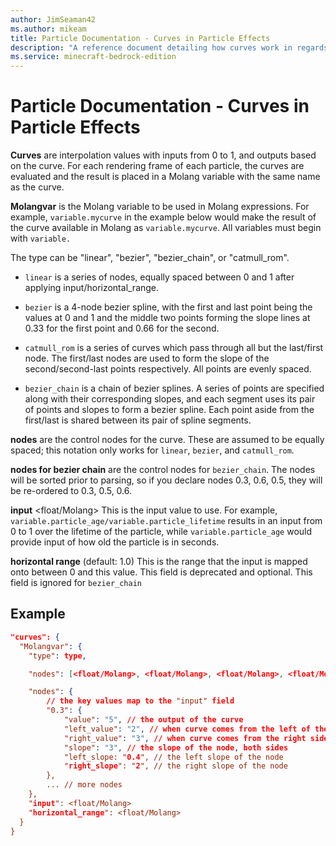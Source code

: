 ```yaml
---
author: JimSeaman42
ms.author: mikeam
title: Particle Documentation - Curves in Particle Effects
description: "A reference document detailing how curves work in regards to particle effects"
ms.service: minecraft-bedrock-edition
---
```


# Particle Documentation - Curves in Particle Effects

**Curves** are interpolation values with inputs from 0 to 1, and outputs based on the curve. For each rendering frame of each particle, the curves are evaluated and the result is placed in a Molang variable with the same name as the curve.

**Molangvar** is the Molang variable to be used in Molang expressions. For example, `variable.mycurve` in the example below would make the result of the curve available in Molang as `variable.mycurve`.  All variables must begin with `variable.`

The type can be "linear", "bezier", "bezier_chain", or "catmull_rom".

- `linear` is a series of nodes, equally spaced between 0 and 1 after applying input/horizontal_range.

- `bezier` is a 4-node bezier spline, with the first and last point being the values at 0 and 1 and the middle two points forming the slope lines at 0.33 for the first point and 0.66 for the second.

- `catmull_rom` is a series of curves which pass through all but the last/first node. The first/last nodes are used to form the slope of the second/second-last points respectively. All points are evenly spaced.

- `bezier_chain` is a chain of bezier splines. A series of points are specified along with their corresponding slopes, and each segment uses its pair of points and slopes to form a bezier spline.  Each point aside from the first/last is shared between its pair of spline segments.

**nodes** are the control nodes for the curve. These are assumed to be equally spaced; this notation only works for `linear`, `bezier`, and `catmull_rom`.

**nodes for bezier chain** are the control nodes for `bezier_chain`. The nodes will be sorted prior to parsing, so if you declare nodes 0.3, 0.6, 0.5, they will be re-ordered to 0.3, 0.5, 0.6.

 **input** <float/Molang> This is the input value to use. For example, `variable.particle_age/variable.particle_lifetime` results in an input from 0 to 1 over the lifetime of the particle, while `variable.particle_age` would provide input of how old the particle is in seconds.

**horizontal range**  (default: 1.0) This is the range that the input is mapped onto between 0 and this value. This field is deprecated and optional. This field is ignored for `bezier_chain`

## Example

```json
"curves": {
  "Molangvar": {
    "type": type,

    "nodes": [<float/Molang>, <float/Molang>, <float/Molang>, <float/Molang>],

    "nodes": {
        // the key values map to the "input" field
        "0.3": {
            "value": "5", // the output of the curve
            "left_value": "2", // when curve comes from the left of the node, what point does it use?
            "right_value": "3", // when curve comes from the right side of the node, what point does it use?
            "slope": "3", // the slope of the node, both sides
            "left_slope: "0.4", // the left slope of the node
            "right_slope": "2", // the right slope of the node
        },
        ... // more nodes
    },
    "input": <float/Molang>
    "horizontal_range": <float/Molang>
  }
}
```
